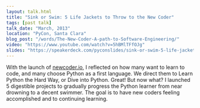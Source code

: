 ```yaml
---
layout: talk.html
title: "Sink or Swim: 5 Life Jackets to Throw to the New Coder"
tags: [past talk]
talk_date: "March, 2013"
location: "PyCon, Santa Clara"
blog_post: "/words/The-New-Coder-A-path-to-Software-Engineering/"
video: "https://www.youtube.com/watch?v=5hBMlTFfOJg"
slides: "https://speakerdeck.com/pyconslides/sink-or-swim-5-life-jackets-to-throw-to-the-new-coder-by-lynn-root"
---
```


With the launch of [newcoder.io](http://newcoder.io), I reflected on how many want to learn to code, and many choose Python as a first language. We direct them to Learn Python the Hard Way, or Dive into Python. Great! But now what? I launched 5 digestible projects to gradually progress the Python learner from near drowning to a decent swimmer. The goal is to have new coders feeling accomplished and to continuing learning.